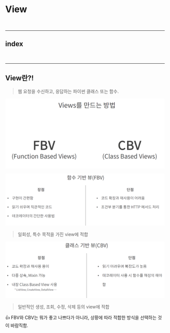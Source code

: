 # View

<br>

---

## index



<br>

---

## View란?!

> 웹 요청을 수신하고, 응답하는 파이썬 클래스 또는 함수.

![view](/Image/Django/v1.PNG)

![view](/Image/Django/v2.PNG)

> 일회성, 특수 목적을 가진 view에 적합

![view](/Image/Django/v3.PNG)

> 일반적인 생성, 조회, 수정, 삭제 등의 view에 적합

👍 FBV와 CBV는 뭐가 좋고 나쁘다가 아니라, 상황에 따라 적합한 방식을 선택하는 것이 바람직함.

